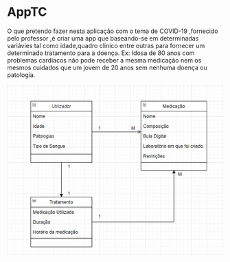 <h1> AppTC </h1>

O que pretendo fazer nesta aplicação com o tema de COVID-19 ,fornecido pelo professor ,é criar uma app que baseando-se em determinadas variávies tal como idade,quadro clinico entre outras para fornecer um determinado tratamento para a doença. Ex: Idosa de 80 anos com problemas cardiacos não pode receber a mesma medicação nem os mesmos cuidados que um jovem de 20 anos sem nenhuma doença ou patologia.

![alt text](https://github.com/leocostaa/AppTC/blob/master/ss.PNG)
